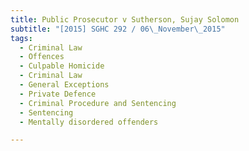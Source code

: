 ```yaml
---
title: Public Prosecutor v Sutherson, Sujay Solomon 
subtitle: "[2015] SGHC 292 / 06\_November\_2015"
tags:
  - Criminal Law
  - Offences
  - Culpable Homicide
  - Criminal Law
  - General Exceptions
  - Private Defence
  - Criminal Procedure and Sentencing
  - Sentencing
  - Mentally disordered offenders

---
```



